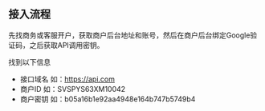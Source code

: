 ## 接入流程
先找商务或客服开户，获取商户后台地址和账号，然后在商户后台绑定Google验证码，之后获取API调用密钥。

找到以下信息

* 接口域名 如：https://api.com
* 商户ID  如：SVSPYS63XM10042
* 商户密钥 如：b05a16b1e92aa4948e164b747b5749b4
